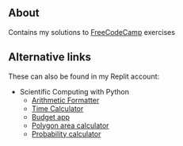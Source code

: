 ## About

Contains my solutions to [FreeCodeCamp](www.freecodecamp.org) exercises



## Alternative links

These can also be found in my Replit account:

- Scientific Computing with Python
  - [Arithmetic Formatter](https://replit.com/@maryletteroa/arithmetic-formatter)
  - [Time Calculator](https://replit.com/@maryletteroa/time-calculator)
  - [Budget app](https://replit.com/@maryletteroa/budget-app)
  - [Polygon area calculator](https://replit.com/@maryletteroa/polygon-area-calculator)
  - [Probability calculator](https://replit.com/@maryletteroa/probability-calculator)
